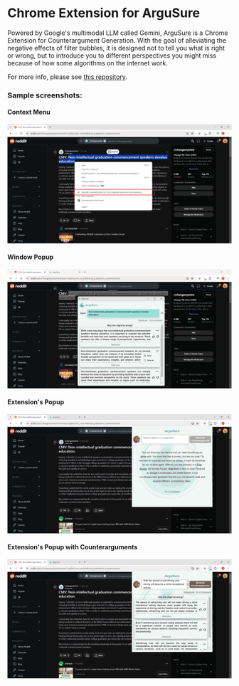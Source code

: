 # Chrome Extension for ArguSure

Powered by Google's multimodal LLM called Gemini, ArguSure is a Chrome Extension for Counterargument Generation. With the goal of alleviating the negative effects of filter bubbles, it is designed not to tell you what is right or wrong, but to introduce you to different perspectives you might miss because of how some algorithms on the internet work.

For more info, please see [this repository](https://github.com/cj-mm/ArguSure).

### Sample screenshots:

#### Context Menu

![Context menu](screenshots/context_menu.png)

#### Window Popup

![Window Popup](screenshots/window_popup_w_counterargs.png)

#### Extension's Popup

![Extension's Popup](screenshots/extension_popup.png)

#### Extension's Popup with Counterarguments

![Extension's Popup with Counterarguments](screenshots/extension_popup_w_counterargs.png)
